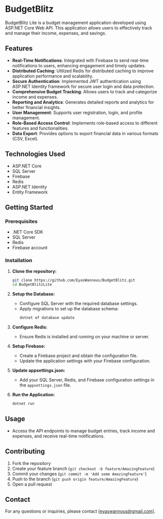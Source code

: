 # BudgetBlitz 

BudgetBlitz Lite is a budget management application developed using ASP.NET Core Web API. This application allows users to effectively track and manage their income, expenses, and savings.

## Features

- **Real-Time Notifications**: Integrated with Firebase to send real-time notifications to users, enhancing engagement and timely updates.
- **Distributed Caching**: Utilized Redis for distributed caching to improve application performance and scalability.
- **Secure Authentication**: Implemented JWT authentication using ASP.NET Identity framework for secure user login and data protection.
- **Comprehensive Budget Tracking**: Allows users to track and categorize income and expenses.
- **Reporting and Analytics**: Generates detailed reports and analytics for better financial insights.
- **User Management**: Supports user registration, login, and profile management.
- **Role-Based Access Control**: Implements role-based access to different features and functionalities.
- **Data Export**: Provides options to export financial data in various formats (CSV, Excel).

## Technologies Used

- ASP.NET Core
- SQL Server
- Firebase
- Redis
- ASP.NET Identity
- Entity Framework

## Getting Started

### Prerequisites

- .NET Core SDK
- SQL Server
- Redis
- Firebase account

### Installation

1. **Clone the repository:**
   ```sh
   git clone https://github.com/EyasWannous/BudgetBlitz.git
   cd BudgetBlitzLite
   ```

2. **Setup the Database:**
   - Configure SQL Server with the required database settings.
   - Apply migrations to set up the database schema:
     ```sh
     dotnet ef database update
     ```

3. **Configure Redis:**
   - Ensure Redis is installed and running on your machine or server.

4. **Setup Firebase:**
   - Create a Firebase project and obtain the configuration file.
   - Update the application settings with your Firebase configuration.

5. **Update appsettings.json:**
   - Add your SQL Server, Redis, and Firebase configuration settings in the `appsettings.json` file.

6. **Run the Application:**
   ```sh
   dotnet run
   ```

## Usage

- Access the API endpoints to manage budget entries, track income and expenses, and receive real-time notifications.

## Contributing

1. Fork the repository
2. Create your feature branch (`git checkout -b feature/AmazingFeature`)
3. Commit your changes (`git commit -m 'Add some AmazingFeature'`)
4. Push to the branch (`git push origin feature/AmazingFeature`)
5. Open a pull request

## Contact

For any questions or inquiries, please contact [eyaswannous@gmail.com].
